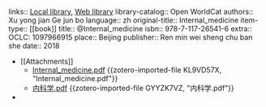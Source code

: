 links:: [Local library](zotero://select/library/items/5LAE7TDI), [Web library](https://www.zotero.org/users/6626953/items/5LAE7TDI)
library-catalog:: Open WorldCat
authors:: Xu yong jian Ge jun bo
language:: zh
original-title:: Internal_medicine
item-type:: [[book]]
title:: @Internal_medicine
isbn:: 978-7-117-26541-6
extra:: OCLC: 1097966915
place:: Beijing
publisher:: Ren min wei sheng chu ban she
date:: 2018

- [[Attachments]]
	- [Internal_medicine.pdf](zotero://select/library/items/KL9VD57X) {{zotero-imported-file KL9VD57X, "Internal_medicine.pdf"}}
	- [内科学.pdf](zotero://select/library/items/GYYZK7VZ) {{zotero-imported-file GYYZK7VZ, "内科学.pdf"}}
-